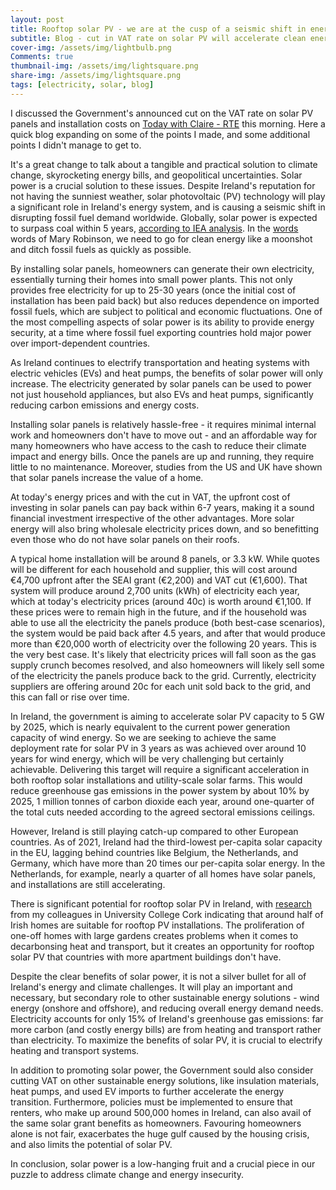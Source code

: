 ```yaml
---
layout: post
title: Rooftop solar PV - we are at the cusp of a seismic shift in energy
subtitle: Blog - cut in VAT rate on solar PV will accelerate clean energy transition
cover-img: /assets/img/lightbulb.png
Comments: true
thumbnail-img: /assets/img/lightsquare.png
share-img: /assets/img/lightsquare.png
tags: [electricity, solar, blog]
---
```


I discussed the Government's announced cut on the VAT rate on solar PV panels and installation costs on [Today with Claire - RTE](https://www.rte.ie/radio/radio1/clips/22233743/) this morning. Here a quick blog expanding on some of the points I made, and some additional points I didn't manage to get to.  


It's a great change to talk about a tangible and practical solution to climate change, skyrocketing energy bills, and geopolitical uncertainties. Solar power is a crucial solution to these issues. Despite Ireland's reputation for not having the sunniest weather, solar photovoltaic (PV) technology will play a significant role in Ireland's energy system, and is causing a seismic shift in disrupting fossil fuel demand worldwide. Globally, solar power is expected to surpass coal within 5 years, [according to IEA analysis](https://www.iea.org/news/renewable-power-s-growth-is-being-turbocharged-as-countries-seek-to-strengthen-energy-security). In the [words](https://twitter.com/carolynmoore_ie/status/1505572649807794184) words of Mary Robinson, we need to go for clean energy like a moonshot and ditch fossil fuels as quickly as possible.

By installing solar panels, homeowners can generate their own electricity, essentially turning their homes into small power plants. This not only provides free electricity for up to 25-30 years (once the initial cost of installation has been paid back) but also reduces dependence on imported fossil fuels, which are subject to political and economic fluctuations. One of the most compelling aspects of solar power is its ability to provide energy security, at a time where fossil fuel exporting countries hold major power over import-dependent countries.

As Ireland continues to electrify transportation and heating systems with electric vehicles (EVs) and heat pumps, the benefits of solar power will only increase. The electricity generated by solar panels can be used to power not just household appliances, but also EVs and heat pumps, significantly reducing carbon emissions and energy costs.

Installing solar panels is relatively hassle-free - it requires minimal internal work and homeowners don't have to move out - and an affordable way for many homeowners who have access to the cash to reduce their climate impact and energy bills. Once the panels are up and running, they require little to no maintenance. Moreover, studies from the US and UK have shown that solar panels increase the value of a home.

At today's energy prices and with the cut in VAT, the upfront cost of investing in solar panels can pay back within 6-7 years, making it a sound financial investment irrespective of the other advantages. More solar energy will also bring wholesale electricity prices down, and so benefitting even those who do not have solar panels on their roofs.

A typical home installation will be around 8 panels, or 3.3 kW. While quotes will be different for each household and supplier, this will cost around €4,700 upfront after the SEAI grant (€2,200) and VAT cut (€1,600). That system will produce around 2,700 units (kWh) of electricity each year, which at today's electricity prices (around 40c) is worth around €1,100. If these prices were to remain high in the future, and if the household was able to use all the electricity the panels produce (both best-case scenarios), the system would be paid back after 4.5 years, and after that would produce more than €20,000 worth of electricity over the following 20 years. This is the very best case. It's likely that electricity prices will fall soon as the gas supply crunch becomes resolved, and also homeowners will likely sell some of the electricity the panels produce back to the grid. Currently, electricity suppliers are offering around 20c for each unit sold back to the grid, and this can fall or rise over time.

In Ireland, the government is aiming to accelerate solar PV capacity to 5 GW by 2025, which is nearly equivalent to the current power generation capacity of wind energy. So we are seeking to achieve the same deployment rate for solar PV in 3 years as was achieved over around 10 years for wind energy, which will be very challenging but certainly achievable. Delivering this target will require a significant acceleration in both rooftop solar installations and utility-scale solar farms. This would reduce greenhouse gas emissions in the power system by about 10% by 2025, 1 million tonnes of carbon dioxide each year, around one-quarter of the total cuts needed according to the agreed sectoral emissions ceilings.

However, Ireland is still playing catch-up compared to other European countries. As of 2021, Ireland had the third-lowest per-capita solar capacity in the EU, lagging behind countries like Belgium, the Netherlands, and Germany, which have more than 20 times our per-capita solar energy. In the Netherlands, for example, nearly a quarter of all homes have solar panels, and installations are still accelerating.

There is significant potential for rooftop solar PV in Ireland, with [research](https://www.marei.ie/solar-panels-could-power-quarter-of-irish-households/) from my colleagues in University College Cork indicating that around half of Irish homes are suitable for rooftop PV installations. The proliferation of one-off homes with large gardens creates problems when it comes to decarbonsing heat and transport, but it creates an opportunity for rooftop solar PV that countries with more apartment buildings don't have.

Despite the clear benefits of solar power, it is not a silver bullet for all of Ireland's energy and climate challenges. It will play an important and necessary, but secondary role to other sustainable energy solutions - wind energy (onshore and offshore), and reducing overall energy demand needs. Electricity accounts for only 15% of Ireland's greenhouse gas emissions: far more carbon (and costly energy bills) are from heating and transport rather than electricity. To maximize the benefits of solar PV, it is crucial to electrify heating and transport systems.

In addition to promoting solar power, the Government sould also consider cutting VAT on other sustainable energy solutions, like insulation materials, heat pumps, and used EV imports to further accelerate the energy transition. Furthermore, policies must be implemented to ensure that renters, who make up around 500,000 homes in Ireland, can also avail of the same solar grant benefits as homeowners. Favouring homeowners alone is not fair, exacerbates the huge gulf caused by the housing crisis, and also limits the potential of solar PV.

In conclusion, solar power is a low-hanging fruit and a crucial piece in our puzzle to address climate change and energy insecurity.
